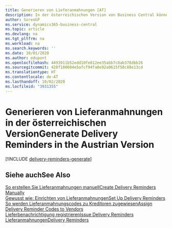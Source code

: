 ```yaml
---
title: Generieren von Lieferanmahnungen [AT]
description: In der österreichischen Version von Business Central können Sie Lieferanmahnungen automatisch generieren, wenn eine Bestellung nicht wie erwartet geliefert wurde.
author: SorenGP
ms.service: dynamics365-business-central
ms.topic: article
ms.devlang: na
ms.tgt_pltfrm: na
ms.workload: na
ms.search.keywords: ''
ms.date: 10/01/2020
ms.author: edupont
ms.openlocfilehash: 4493911b52edd10fe612ee35abb7c8ab378dbb26
ms.sourcegitcommit: 428f180604e5afcf94fa0e92a0615f58c88e13cd
ms.translationtype: HT
ms.contentlocale: de-AT
ms.lasthandoff: 10/02/2020
ms.locfileid: "3931355"
---
```

# <a name="generate-delivery-reminders-in-the-austrian-version"></a><span data-ttu-id="9b574-103">Generieren von Lieferanmahnungen in der österreichischen Version</span><span class="sxs-lookup"><span data-stu-id="9b574-103">Generate Delivery Reminders in the Austrian Version</span></span>

[!INCLUDE [delivery-reminders-generate](../includes/ATCHDE/delivery-reminders-generate.md)]

## <a name="see-also"></a><span data-ttu-id="9b574-104">Siehe auch</span><span class="sxs-lookup"><span data-stu-id="9b574-104">See Also</span></span>

[<span data-ttu-id="9b574-105">So erstellen Sie Lieferanmahnungen manuell</span><span class="sxs-lookup"><span data-stu-id="9b574-105">Create Delivery Reminders Manually</span></span>](how-to-create-delivery-reminders-manually.md)  
[<span data-ttu-id="9b574-106">Gewusst wie: Einrichten von Lieferanmahnungen</span><span class="sxs-lookup"><span data-stu-id="9b574-106">Set Up Delivery Reminders</span></span>](how-to-set-up-delivery-reminders.md)  
[<span data-ttu-id="9b574-107">So werden Lieferanmahnungscodes zu Kreditoren zugewiesen</span><span class="sxs-lookup"><span data-stu-id="9b574-107">Assign Delivery Reminder Codes to Vendors</span></span>](how-to-assign-delivery-reminder-codes-to-vendors.md)  
[<span data-ttu-id="9b574-108">Lieferbenachrichtigung registrieren</span><span class="sxs-lookup"><span data-stu-id="9b574-108">Issue Delivery Reminders</span></span>](how-to-issue-delivery-reminders.md)  
[<span data-ttu-id="9b574-109">Lieferanmahnungen</span><span class="sxs-lookup"><span data-stu-id="9b574-109">Delivery Reminders</span></span>](delivery-reminders.md)  
